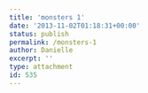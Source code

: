 ```yaml
---
title: 'monsters 1'
date: '2013-11-02T01:18:31+00:00'
status: publish
permalink: /monsters-1
author: Danielle
excerpt: ''
type: attachment
id: 535
---
```

<!DOCTYPE html PUBLIC "-//W3C//DTD HTML 4.0 Transitional//EN" "http://www.w3.org/TR/REC-html40/loose.dtd">
<?xml encoding="UTF-8">
